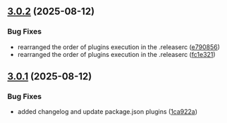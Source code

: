 ## [3.0.2](https://github.com/BeEnAyA/test/compare/v3.0.1...v3.0.2) (2025-08-12)


### Bug Fixes

* rearranged the order of plugins execution in the .releaserc ([e790856](https://github.com/BeEnAyA/test/commit/e790856e9e08f8cf29a2869a924a1c6fddfc18ee))
* rearranged the order of plugins execution in the .releaserc ([fc1e321](https://github.com/BeEnAyA/test/commit/fc1e321f5ece798b9b2c582030f2038ed0ddb075))

## [3.0.1](https://github.com/BeEnAyA/test/compare/v3.0.0...v3.0.1) (2025-08-12)


### Bug Fixes

* added changelog and update package.json plugins ([1ca922a](https://github.com/BeEnAyA/test/commit/1ca922a8ac77976316b3b265abe0f71b4bacdeb1))
